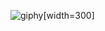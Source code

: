
<!---
ddxbugs/ddxbugs is a ✨ special ✨ repository because its `README.md` (this file) appears on your GitHub profile.
You can click the Preview link to take a look at your changes.
--->
![giphy](https://user-images.githubusercontent.com/63527442/205521788-77556c8b-c284-4525-9cd8-3e25497b8674.gif)[width=300]
